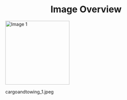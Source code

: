 <h1 style ="text-align: center;"> Image Overview </h1>
<div>
<div>
<img src="https://media.evkx.net/multimedia/technology/cargoandtowing/cargoandtowing_1_xst.jpeg" alt="Image 1" style="width: 200px;">
<p>cargoandtowing_1.jpeg</p>
</div>
</div>
